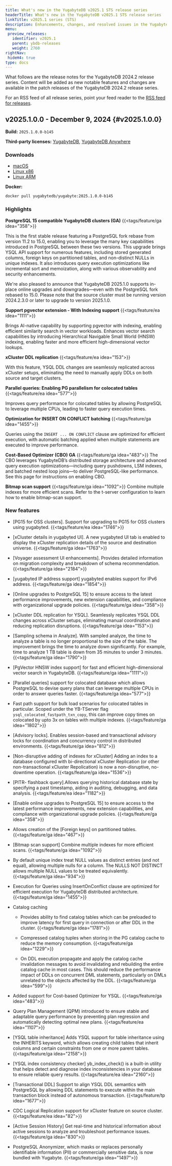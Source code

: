 ```yaml
---
title: What's new in the YugabyteDB v2025.1 STS release series
headerTitle: What's new in the YugabyteDB v2025.1 STS release series
linkTitle: v2025.1 series (STS)
description: Enhancements, changes, and resolved issues in the YugabyteDB v2024.1 STS release series recommended for production deployments.
menu:
 preview_releases:
   identifier: v2025.1
   parent: ybdb-releases
   weight: 2760
rightNav:
 hideH4: true
type: docs
---
```


What follows are the release notes for the YugabyteDB 2024.2 release series. Content will be added as new notable features and changes are available in the patch releases of the YugabyteDB 2024.2 release series.

For an RSS feed of all release series, point your feed reader to the [RSS feed for releases](../index.xml).

## v2025.1.0.0 - December 9, 2024 {#v2025.1.0.0}

**Build:** `2025.1.0.0-b145`

**Third-party licenses:** [YugabyteDB](https://downloads.yugabyte.com/releases/2025.1.0.0/yugabytedb-2025.1.0.0-b145-third-party-licenses.html), [YugabyteDB Anywhere](https://downloads.yugabyte.com/releases/2025.1.0.0/yugabytedb-anywhere-2025.1.0.0-b145-third-party-licenses.html)

### Downloads

<ul class="nav yb-pills">
  <li>
    <a href="https://downloads.yugabyte.com/releases/2025.1.0.0/yugabyte-2025.1.0.0-b145-darwin-x86_64.tar.gz">
      <i class="fa-brands fa-apple"></i>
      <span>macOS</span>
    </a>
  </li>
  <li>
    <a href="https://downloads.yugabyte.com/releases/2025.1.0.0/yugabyte-2025.1.0.0-b145-linux-x86_64.tar.gz">
      <i class="fa-brands fa-linux"></i>
      <span>Linux x86</span>
    </a>
  </li>
  <li>
    <a href="https://downloads.yugabyte.com/releases/2025.1.0.0/yugabyte-2025.1.0.0-b145-el8-aarch64.tar.gz">
      <i class="fa-brands fa-linux"></i>
      <span>Linux ARM</span>
    </a>
  </li>
</ul>

**Docker:**

```sh
docker pull yugabytedb/yugabyte:2025.1.0.0-b145
```

### Highlights

**PostgreSQL 15 compatible YugabyteDB clusters (GA)** {{<tags/feature/ga idea="358">}}

This is the first stable release featuring a PostgreSQL fork rebase from version 11.2 to 15.0, enabling you to leverage the many key capabilities introduced in PostgreSQL between these two versions. This upgrade brings YSQL API support for numerous features, including stored generated columns, foreign keys on partitioned tables, and non-distinct NULLs in unique indexes. It also introduces query execution optimizations like incremental sort and memoization, along with various observability and security enhancements.

We're also pleased to announce that YugabyteDB 2025.1.0 supports in-place online upgrades and downgrades—even with the PostgreSQL fork rebased to 15.0. Please note that the source cluster must be running version 2024.2.3.0 or later to upgrade to version 2025.1.0.

**Support pgvector extension - With Indexing support** {{<tags/feature/ea idea="1111">}}

Brings AI-native capability by supporting pgvector with indexing, enabling efficient similarity search in vector workloads. Enhances vector search capabilities by introducing Hierarchical Navigable Small World (HNSW) indexing, enabling faster and more efficient high-dimensional vector lookups.

**xCluster DDL replication** {{<tags/feature/ea idea="153">}}

With this feature, YSQL DDL changes are seamlessly replicated across xCluster setups, eliminating the need to manually apply DDLs on both source and target clusters.

**Parallel queries: Enabling PG parallelism for colocated tables** {{<tags/feature/ea idea="577">}}

Improves query performance for colocated tables by allowing PostgreSQL to leverage multiple CPUs, leading to faster query execution times.

**Optimization for INSERT ON CONFLICT batching** {{<tags/feature/ga idea="1455">}}

Queries using the `INSERT ... ON CONFLICT` clause are optimized for efficient execution, with automatic batching applied when multiple statements are executed to improve performance.

**Cost-Based Optimizer (CBO) GA** {{<tags/feature/ga idea="483">}}  The CBO leverages YugabyteDB’s distributed storage architecture and advanced query execution optimizations—including query pushdowns, LSM indexes, and batched nested loop joins—to deliver PostgreSQL-like performance. See this page for instructions on enabling CBO.

**Bitmap scan support** {{<tags/feature/ga idea="1092">}} Combine multiple indexes for more efficient scans. Refer to the t-server configuration to learn how to enable bitmap-scan support.

### New features

- [PG15 for OSS clusters]. Support for upgrading to PG15 for OSS clusters using yugabyted. {{<tags/feature/ea idea="1746">}}

- [xCluster details in yugabyted UI]. A new yugabyted UI tab is enabled to display the xCluster replication details of the source and destination universe. {{<tags/feature/ga idea="1763">}}

- [Voyager assessment UI enhancements]. Provides detailed information on migration complexity and breakdown of schema recommendation. {{<tags/feature/ga idea="2184">}}

- [yugabyted IP address support] yugabyted enables support for IPv6 address. {{<tags/feature/ga idea="1854">}}

- [Online upgrades to PostgreSQL 15] to ensure access to the latest performance improvements, new extension capabilities, and compliance with organizational upgrade policies. {{<tags/feature/ga idea="358">}}

- [xCluster DDL replication for YSQL]. Seamlessly replicates YSQL DDL changes across xCluster setups, eliminating manual coordination and reducing replication disruptions. {{<tags/feature/ga idea="153">}}

- [Sampling schema in Analyze]. With sampled analyze, the time to analyze a table is no longer proportional to the size of the table. The improvement brings the time to analyze down significantly. For example, time to analyze 1 TB table is down from 35 minutes to under 3 minutes. {{<tags/feature/ga idea="1790">}}

- [PgVector HNSW index support] for fast and efficient high-dimensional vector search in YugabyteDB. {{<tags/feature/ga idea="1111">}}

- [Parallel queries] support for colocated database which allows PostgreSQL to devise query plans that can leverage multiple CPUs in order to answer queries faster. {{<tags/feature/ga idea="577">}}

- Fast path support for bulk load scenarios for colocated tables in particular. Scoped under the YB-TServer flag `ysql_colocated_fastpath_txn_copy`, this can improve copy times on colocated by upto 3x on tables with multiple indexes. {{<tags/feature/ga idea="1802">}}

- [Advisory locks]. Enables session-based and transactional advisory locks for coordination and concurrency control in distributed environments. {{<tags/feature/ga idea="812">}}

- [Non-disruptive adding of indexes for xCluster] Adding an index to a database configured with bi-directional xCluster Replication (or other non-transactional xCluster Repolication) is now a non-disruptive, no-downtime operation. {{<tags/feature/ga idea="1536">}}

- [PITR- flashback query].Allows querying historical database state by specifying a past timestamp, aiding in auditing, debugging, and data analysis. {{<tags/feature/ea idea="1182">}}

- [Enable online upgrades to PostgreSQL 15] to ensure access to the latest performance improvements, new extension capabilities, and compliance with organizational upgrade policies. {{<tags/feature/ga idea="358">}}

- Allows creation of the [Foreign keys] on partitioned tables. {{<tags/feature/ga idea="467">}}

- [Bitmap scan support] Combine multiple indexes for more efficient scans. {{<tags/feature/ga idea="1092">}}

- By default unique index treat NULL values as distinct entries (and not equal), allowing multiple nulls for a column. The NULLS NOT DISTINCT allows multiple NULL values to be treated equivalently. {{<tags/feature/ga idea="934">}}

- Execution for Queries using InsertOnConflict clause are optimized for efficient execution for YugabyteDB distributed architecture. {{<tags/feature/ga idea="1455">}}

- Catalog caching

  - Provides ability to find catalog tables which can be preloaded to improve latency for first query in connection or after DDL in the cluster. {{<tags/feature/ga idea="1781">}}

  - Compressed catalog tuples when storing in the PG catalog cache to reduce the memory consumption. {{<tags/feature/ga idea="1229">}}

  - On DDL execution propagate and apply the catalog cache invalidation messages to avoid invalidating and rebuilding the entire catalog cache in most cases. This should reduce the performance impact of DDLs on concurrent DML statements, particularly on DMLs unrelated to the objects affected by the DDL. {{<tags/feature/ga idea="599">}}

- Added support for Cost-based Optimizer for YSQL. {{<tags/feature/ga idea="483">}}

- Query Plan Management (QPM) introduced to ensure stable and adaptable query performance by preventing plan regression and automatically detecting optimal new plans. {{<tags/feature/ea idea="1107">}}

- [YSQL table inheritance] Adds YSQL support for table inheritance using the INHERITS keyword, which allows creating child tables that inherit columns and certain constraints from one or more parent tables. {{<tags/feature/ga idea="2158">}}

- [YSQL index consistency checker] yb_index_check() is a built-in utility that helps detect and diagnose index inconsistencies in your database to ensure reliable query results. {{<tags/feature/ea idea="2160">}}

- [Transactional DDL] Support to align YSQL DDL semantics with PostgreSQL by allowing DDL statements to execute within the main transaction block instead of autonomous transaction. {{<tags/feature/tp idea="1677">}}

- CDC Logical Replication support for xCluster feature on source cluster. {{<tags/feature/ea idea="82">}}

- [Active Session History] Get real-time and historical information about active sessions to analyze and troubleshoot performance issues. {{<tags/feature/ga idea="830">}}

- PostgreSQL Anonymizer, which masks or replaces personally identifiable information (PII) or commercially sensitive data, is now bundled with Yugabyte. {{<tags/feature/ga idea="1497">}}
